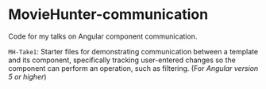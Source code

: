 # MovieHunter-communication
Code for my talks on Angular component communication.

`MH-Take1`: Starter files for demonstrating communication between a template and its component, specifically tracking user-entered changes so the component can perform an operation, such as filtering. (For <i>Angular version 5 or higher</i>)
